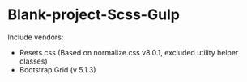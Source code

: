 # Blank-project-Scss-Gulp

Include vendors:
- Resets css (Based on normalize.css v8.0.1, excluded utility helper classes)
- Bootstrap Grid (v 5.1.3)
